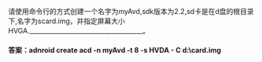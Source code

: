 请使用命令行的方式创建一个名字为myAvd,sdk版本为2.2,sd卡是在d盘的根目录下,名字为scard.img，并指定屏幕大小HVGA.____________________________________。
#### 答案：adnroid create acd -n myAvd -t 8 -s HVDA - C d:\card.img
